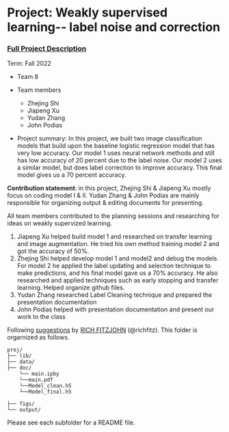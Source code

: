 # Project: Weakly supervised learning-- label noise and correction


### [Full Project Description](doc/project3_desc.md)

Term: Fall 2022

+ Team 8
+ Team members
	+ Zhejing Shi
	+ Jiapeng Xu
	+ Yudan Zhang
	+ John Podias

+ Project summary: In this project, we built two image classification models that build upon the baseline logistic regression model that has very low accuracy. Our model 1 uses neural network methods and still has low accuracy of 20 percent due to the label noise. Our model 2 uses a similar model, but does label correction to improve accuracy. This final model gives us a 70 percent accuracy.
	
**Contribution statement**: in this project, Zhejing Shi & Jiapeng Xu mostly focus on coding model I & II. Yudan Zhang & John Podias are mainly 
responsible for organizing output & editing documents for presenting.

All team members contributed to the planning sessions  and researching for ideas on weakly supervized learning.
1. Jiapeng Xu helped build model 1 and researched on transfer learning and image augmentation. He tried his own method training model 2 and got the accuracy of 50%. 
2. Zhejing Shi helped develop model 1 and model2 and debug the models. For model 2 he applied the label updating and selection technique to make predictions, and his final model gave us a 70% accuracy. He also researched and applied techniques such as early stopping and transfer learning. Helped organize github files.
3. Yudan Zhang researched Label Cleaning technique and prepared the presentation documentation
4. John Podias helped with presentation documentation and present our work to the class


Following [suggestions](http://nicercode.github.io/blog/2013-04-05-projects/) by [RICH FITZJOHN](http://nicercode.github.io/about/#Team) (@richfitz). This folder is orgarnized as follows.

```
proj/
├── lib/
├── data/
├── doc/
	└── main.ipby
	└──main.pdf
	└──Model_clean.h5
	└──Model_final.h5

├── figs/
└── output/
```

Please see each subfolder for a README file.
